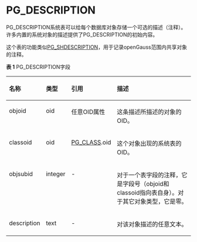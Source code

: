 # PG\_DESCRIPTION

PG\_DESCRIPTION系统表可以给每个数据库对象存储一个可选的描述（注释）。许多内置的系统对象的描述提供了PG\_DESCRIPTION的初始内容。

这个表的功能类似[PG\_SHDESCRIPTION](PG_SHDESCRIPTION.md)，用于记录openGauss范围内共享对象的注释。

**表 1**  PG\_DESCRIPTION字段

<a name="zh-cn_topic_0283136780_zh-cn_topic_0237122285_zh-cn_topic_0059778572_t6d8526cd27634c979add34313515ecbe"></a>
<table><thead align="left"><tr id="zh-cn_topic_0283136780_zh-cn_topic_0237122285_zh-cn_topic_0059778572_rc66e09c6907141958a1f095d0b5903b3"><th class="cellrowborder" valign="top" width="12.31%" id="mcps1.2.5.1.1"><p id="zh-cn_topic_0283136780_zh-cn_topic_0237122285_zh-cn_topic_0059778572_a32a13f2e449c4a2b9dcac364c758ebe9"><a name="zh-cn_topic_0283136780_zh-cn_topic_0237122285_zh-cn_topic_0059778572_a32a13f2e449c4a2b9dcac364c758ebe9"></a><a name="zh-cn_topic_0283136780_zh-cn_topic_0237122285_zh-cn_topic_0059778572_a32a13f2e449c4a2b9dcac364c758ebe9"></a>名称</p>
</th>
<th class="cellrowborder" valign="top" width="9.31%" id="mcps1.2.5.1.2"><p id="zh-cn_topic_0283136780_zh-cn_topic_0237122285_zh-cn_topic_0059778572_a3b20335794a846dbb1db8ab5e8b08bb7"><a name="zh-cn_topic_0283136780_zh-cn_topic_0237122285_zh-cn_topic_0059778572_a3b20335794a846dbb1db8ab5e8b08bb7"></a><a name="zh-cn_topic_0283136780_zh-cn_topic_0237122285_zh-cn_topic_0059778572_a3b20335794a846dbb1db8ab5e8b08bb7"></a>类型</p>
</th>
<th class="cellrowborder" valign="top" width="21.52%" id="mcps1.2.5.1.3"><p id="zh-cn_topic_0283136780_zh-cn_topic_0237122285_zh-cn_topic_0059778572_a6cd40e544e354063a099caf22d924544"><a name="zh-cn_topic_0283136780_zh-cn_topic_0237122285_zh-cn_topic_0059778572_a6cd40e544e354063a099caf22d924544"></a><a name="zh-cn_topic_0283136780_zh-cn_topic_0237122285_zh-cn_topic_0059778572_a6cd40e544e354063a099caf22d924544"></a>引用</p>
</th>
<th class="cellrowborder" valign="top" width="56.86%" id="mcps1.2.5.1.4"><p id="zh-cn_topic_0283136780_zh-cn_topic_0237122285_zh-cn_topic_0059778572_a2a7c960b69bb4f068e34408d9126e8a8"><a name="zh-cn_topic_0283136780_zh-cn_topic_0237122285_zh-cn_topic_0059778572_a2a7c960b69bb4f068e34408d9126e8a8"></a><a name="zh-cn_topic_0283136780_zh-cn_topic_0237122285_zh-cn_topic_0059778572_a2a7c960b69bb4f068e34408d9126e8a8"></a>描述</p>
</th>
</tr>
</thead>
<tbody><tr id="zh-cn_topic_0283136780_zh-cn_topic_0237122285_zh-cn_topic_0059778572_r1eb3d71fe0b6485a86fb174394533967"><td class="cellrowborder" valign="top" width="12.31%" headers="mcps1.2.5.1.1 "><p id="zh-cn_topic_0283136780_zh-cn_topic_0237122285_zh-cn_topic_0059778572_a39ddfc65e5f04e018f57f88373ef3af4"><a name="zh-cn_topic_0283136780_zh-cn_topic_0237122285_zh-cn_topic_0059778572_a39ddfc65e5f04e018f57f88373ef3af4"></a><a name="zh-cn_topic_0283136780_zh-cn_topic_0237122285_zh-cn_topic_0059778572_a39ddfc65e5f04e018f57f88373ef3af4"></a>objoid</p>
</td>
<td class="cellrowborder" valign="top" width="9.31%" headers="mcps1.2.5.1.2 "><p id="zh-cn_topic_0283136780_zh-cn_topic_0237122285_zh-cn_topic_0059778572_a09694550ebb145d7a9a3b4ca3ff6d557"><a name="zh-cn_topic_0283136780_zh-cn_topic_0237122285_zh-cn_topic_0059778572_a09694550ebb145d7a9a3b4ca3ff6d557"></a><a name="zh-cn_topic_0283136780_zh-cn_topic_0237122285_zh-cn_topic_0059778572_a09694550ebb145d7a9a3b4ca3ff6d557"></a>oid</p>
</td>
<td class="cellrowborder" valign="top" width="21.52%" headers="mcps1.2.5.1.3 "><p id="zh-cn_topic_0283136780_zh-cn_topic_0237122285_zh-cn_topic_0059778572_ae573b6b4cfc24270987557535b6254c9"><a name="zh-cn_topic_0283136780_zh-cn_topic_0237122285_zh-cn_topic_0059778572_ae573b6b4cfc24270987557535b6254c9"></a><a name="zh-cn_topic_0283136780_zh-cn_topic_0237122285_zh-cn_topic_0059778572_ae573b6b4cfc24270987557535b6254c9"></a>任意OID属性</p>
</td>
<td class="cellrowborder" valign="top" width="56.86%" headers="mcps1.2.5.1.4 "><p id="zh-cn_topic_0283136780_zh-cn_topic_0237122285_zh-cn_topic_0059778572_a7e1ccb7f911e4c509ee36a617bdc5b40"><a name="zh-cn_topic_0283136780_zh-cn_topic_0237122285_zh-cn_topic_0059778572_a7e1ccb7f911e4c509ee36a617bdc5b40"></a><a name="zh-cn_topic_0283136780_zh-cn_topic_0237122285_zh-cn_topic_0059778572_a7e1ccb7f911e4c509ee36a617bdc5b40"></a>这条描述所描述的对象的OID。</p>
</td>
</tr>
<tr id="zh-cn_topic_0283136780_zh-cn_topic_0237122285_zh-cn_topic_0059778572_rd7c1b251b7a141179159ca50317fc57e"><td class="cellrowborder" valign="top" width="12.31%" headers="mcps1.2.5.1.1 "><p id="zh-cn_topic_0283136780_zh-cn_topic_0237122285_zh-cn_topic_0059778572_ad173a4ffddb8462097281db79695d83b"><a name="zh-cn_topic_0283136780_zh-cn_topic_0237122285_zh-cn_topic_0059778572_ad173a4ffddb8462097281db79695d83b"></a><a name="zh-cn_topic_0283136780_zh-cn_topic_0237122285_zh-cn_topic_0059778572_ad173a4ffddb8462097281db79695d83b"></a>classoid</p>
</td>
<td class="cellrowborder" valign="top" width="9.31%" headers="mcps1.2.5.1.2 "><p id="zh-cn_topic_0283136780_zh-cn_topic_0237122285_zh-cn_topic_0059778572_a8f32271314e1439f8341a8043d7d5840"><a name="zh-cn_topic_0283136780_zh-cn_topic_0237122285_zh-cn_topic_0059778572_a8f32271314e1439f8341a8043d7d5840"></a><a name="zh-cn_topic_0283136780_zh-cn_topic_0237122285_zh-cn_topic_0059778572_a8f32271314e1439f8341a8043d7d5840"></a>oid</p>
</td>
<td class="cellrowborder" valign="top" width="21.52%" headers="mcps1.2.5.1.3 "><p id="zh-cn_topic_0283136780_zh-cn_topic_0237122285_zh-cn_topic_0059778572_aad1b7885465149dc9673bbef692a15ae"><a name="zh-cn_topic_0283136780_zh-cn_topic_0237122285_zh-cn_topic_0059778572_aad1b7885465149dc9673bbef692a15ae"></a><a name="zh-cn_topic_0283136780_zh-cn_topic_0237122285_zh-cn_topic_0059778572_aad1b7885465149dc9673bbef692a15ae"></a><a href="PG_CLASS.md">PG_CLASS</a>.oid</p>
</td>
<td class="cellrowborder" valign="top" width="56.86%" headers="mcps1.2.5.1.4 "><p id="zh-cn_topic_0283136780_zh-cn_topic_0237122285_zh-cn_topic_0059778572_aef1cedd21cf04fedada1bce5295a2786"><a name="zh-cn_topic_0283136780_zh-cn_topic_0237122285_zh-cn_topic_0059778572_aef1cedd21cf04fedada1bce5295a2786"></a><a name="zh-cn_topic_0283136780_zh-cn_topic_0237122285_zh-cn_topic_0059778572_aef1cedd21cf04fedada1bce5295a2786"></a>这个对象出现的系统表的OID。</p>
</td>
</tr>
<tr id="zh-cn_topic_0283136780_zh-cn_topic_0237122285_zh-cn_topic_0059778572_r824153fa26c14872a622b570eb861256"><td class="cellrowborder" valign="top" width="12.31%" headers="mcps1.2.5.1.1 "><p id="zh-cn_topic_0283136780_zh-cn_topic_0237122285_zh-cn_topic_0059778572_aadecccfb31c84f1696bda5abb555b07f"><a name="zh-cn_topic_0283136780_zh-cn_topic_0237122285_zh-cn_topic_0059778572_aadecccfb31c84f1696bda5abb555b07f"></a><a name="zh-cn_topic_0283136780_zh-cn_topic_0237122285_zh-cn_topic_0059778572_aadecccfb31c84f1696bda5abb555b07f"></a>objsubid</p>
</td>
<td class="cellrowborder" valign="top" width="9.31%" headers="mcps1.2.5.1.2 "><p id="zh-cn_topic_0283136780_zh-cn_topic_0237122285_zh-cn_topic_0059778572_a09fe8661ce044ea3aaae9bad61ed3854"><a name="zh-cn_topic_0283136780_zh-cn_topic_0237122285_zh-cn_topic_0059778572_a09fe8661ce044ea3aaae9bad61ed3854"></a><a name="zh-cn_topic_0283136780_zh-cn_topic_0237122285_zh-cn_topic_0059778572_a09fe8661ce044ea3aaae9bad61ed3854"></a>integer</p>
</td>
<td class="cellrowborder" valign="top" width="21.52%" headers="mcps1.2.5.1.3 "><p id="zh-cn_topic_0283136780_zh-cn_topic_0237122285_zh-cn_topic_0059778572_a5fc62ae08e4843bdb1bad2539a44c9ad"><a name="zh-cn_topic_0283136780_zh-cn_topic_0237122285_zh-cn_topic_0059778572_a5fc62ae08e4843bdb1bad2539a44c9ad"></a><a name="zh-cn_topic_0283136780_zh-cn_topic_0237122285_zh-cn_topic_0059778572_a5fc62ae08e4843bdb1bad2539a44c9ad"></a>-</p>
</td>
<td class="cellrowborder" valign="top" width="56.86%" headers="mcps1.2.5.1.4 "><p id="zh-cn_topic_0283136780_zh-cn_topic_0237122285_zh-cn_topic_0059778572_aa43bf460c68042c4956fd6c81ebba567"><a name="zh-cn_topic_0283136780_zh-cn_topic_0237122285_zh-cn_topic_0059778572_aa43bf460c68042c4956fd6c81ebba567"></a><a name="zh-cn_topic_0283136780_zh-cn_topic_0237122285_zh-cn_topic_0059778572_aa43bf460c68042c4956fd6c81ebba567"></a>对于一个表字段的注释，它是字段号（objoid和classoid指向表自身）。对于其它对象类型，它是零。</p>
</td>
</tr>
<tr id="zh-cn_topic_0283136780_zh-cn_topic_0237122285_zh-cn_topic_0059778572_r1a2f1f3756c64b1bbb8319cf122aa35a"><td class="cellrowborder" valign="top" width="12.31%" headers="mcps1.2.5.1.1 "><p id="zh-cn_topic_0283136780_zh-cn_topic_0237122285_zh-cn_topic_0059778572_aaaffe06a13544129b67d434a26d6be49"><a name="zh-cn_topic_0283136780_zh-cn_topic_0237122285_zh-cn_topic_0059778572_aaaffe06a13544129b67d434a26d6be49"></a><a name="zh-cn_topic_0283136780_zh-cn_topic_0237122285_zh-cn_topic_0059778572_aaaffe06a13544129b67d434a26d6be49"></a>description</p>
</td>
<td class="cellrowborder" valign="top" width="9.31%" headers="mcps1.2.5.1.2 "><p id="zh-cn_topic_0283136780_zh-cn_topic_0237122285_zh-cn_topic_0059778572_a897fe676ea664bbda1e5137003d20877"><a name="zh-cn_topic_0283136780_zh-cn_topic_0237122285_zh-cn_topic_0059778572_a897fe676ea664bbda1e5137003d20877"></a><a name="zh-cn_topic_0283136780_zh-cn_topic_0237122285_zh-cn_topic_0059778572_a897fe676ea664bbda1e5137003d20877"></a>text</p>
</td>
<td class="cellrowborder" valign="top" width="21.52%" headers="mcps1.2.5.1.3 "><p id="zh-cn_topic_0283136780_zh-cn_topic_0237122285_zh-cn_topic_0059778572_ad54ed1adcf2943a18a4e70a266791680"><a name="zh-cn_topic_0283136780_zh-cn_topic_0237122285_zh-cn_topic_0059778572_ad54ed1adcf2943a18a4e70a266791680"></a><a name="zh-cn_topic_0283136780_zh-cn_topic_0237122285_zh-cn_topic_0059778572_ad54ed1adcf2943a18a4e70a266791680"></a>-</p>
</td>
<td class="cellrowborder" valign="top" width="56.86%" headers="mcps1.2.5.1.4 "><p id="zh-cn_topic_0283136780_zh-cn_topic_0237122285_zh-cn_topic_0059778572_a2750efdeaa1b49989ae3f69404a2cd9c"><a name="zh-cn_topic_0283136780_zh-cn_topic_0237122285_zh-cn_topic_0059778572_a2750efdeaa1b49989ae3f69404a2cd9c"></a><a name="zh-cn_topic_0283136780_zh-cn_topic_0237122285_zh-cn_topic_0059778572_a2750efdeaa1b49989ae3f69404a2cd9c"></a>对该对象描述的任意文本。</p>
</td>
</tr>
</tbody>
</table>
